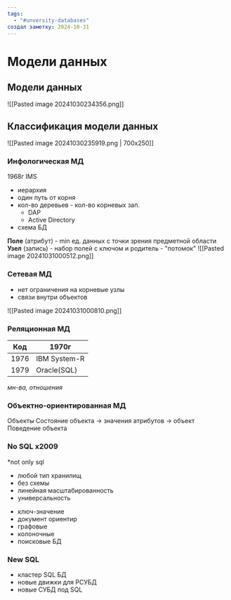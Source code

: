 ```yaml
---
tags:
  - "#unversity-databases"
создал заметку: 2024-10-31
---
```

# Модели данных

## Модели данных

![[Pasted image 20241030234356.png]]

## Классификация модели данных

![[Pasted image 20241030235919.png | 700x250]]

### Инфологическая МД
1968г IMS
- иерархия
- один путь от корня
- кол-во деревьев - кол-во корневых зап.
	- DAP
	- Active Directory
- схема БД

**Поле** (атрибут) - min ед. данных с точки зрения предметной области
**Узел** (запись) - набор полей с ключом
и родитель - "потомок"
![[Pasted image 20241031000512.png]]
### Сетевая МД
- нет ограничения на корневые узлы
- связи внутри объектов

![[Pasted image 20241031000810.png]]
### Реляционная МД

| Код  | 1970г        |
| ---- | ------------ |
| 1976 | IBM System-R |
| 1979 | Oracle(SQL)  |
*мн-ва, отношения*
### Объектно-ориентированная МД
Объекты
Состояние объекта -> значения атрибутов -> объект
Поведение объекта
### No SQL x2009
*not only sql
* любой тип хранилищ
* без схемы
* линейная масштабированность
* универсальность

- ключ-значение
- документ ориентир
- графовые
- колоночные
- поисковые БД
### New SQL
- кластер SQL БД
- новые движки для РСУБД
- новые СУБД под SQL